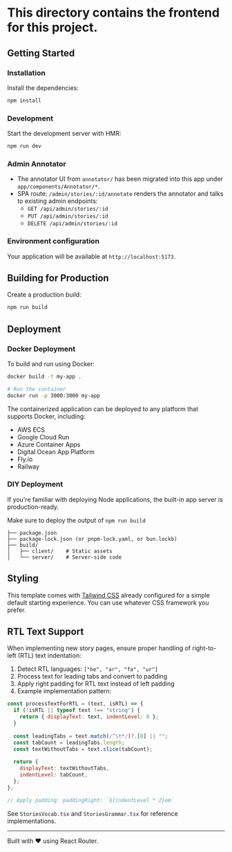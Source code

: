 # This directory contains the frontend for this project.

## Getting Started

### Installation

Install the dependencies:

```bash
npm install
```

### Development

Start the development server with HMR:

```bash
npm run dev
```

### Admin Annotator

- The annotator UI from `annotator/` has been migrated into this app under `app/components/Annotator/*`.
- SPA route: `/admin/stories/:id/annotate` renders the annotator and talks to existing admin endpoints:
  - `GET /api/admin/stories/:id`
  - `PUT /api/admin/stories/:id`
  - `DELETE /api/admin/stories/:id`

### Environment configuration

Your application will be available at `http://localhost:5173`.

## Building for Production

Create a production build:

```bash
npm run build
```

## Deployment

### Docker Deployment

To build and run using Docker:

```bash
docker build -t my-app .

# Run the container
docker run -p 3000:3000 my-app
```

The containerized application can be deployed to any platform that supports Docker, including:

- AWS ECS
- Google Cloud Run
- Azure Container Apps
- Digital Ocean App Platform
- Fly.io
- Railway

### DIY Deployment

If you're familiar with deploying Node applications, the built-in app server is production-ready.

Make sure to deploy the output of `npm run build`

```
├── package.json
├── package-lock.json (or pnpm-lock.yaml, or bun.lockb)
├── build/
│   ├── client/    # Static assets
│   └── server/    # Server-side code
```

## Styling

This template comes with [Tailwind CSS](https://tailwindcss.com/) already configured for a simple default starting experience. You can use whatever CSS framework you prefer.

## RTL Text Support

When implementing new story pages, ensure proper handling of right-to-left (RTL) text indentation:

1. Detect RTL languages: `["he", "ar", "fa", "ur"]`
2. Process text for leading tabs and convert to padding
3. Apply right padding for RTL text instead of left padding
4. Example implementation pattern:

```javascript
const processTextForRTL = (text, isRTL) => {
  if (!isRTL || typeof text !== "string") {
    return { displayText: text, indentLevel: 0 };
  }
  
  const leadingTabs = text.match(/^\t*/)?.[0] || "";
  const tabCount = leadingTabs.length;
  const textWithoutTabs = text.slice(tabCount);
  
  return {
    displayText: textWithoutTabs,
    indentLevel: tabCount,
  };
};

// Apply padding: paddingRight: `${indentLevel * 2}em`
```

See `StoriesVocab.tsx` and `StoriesGrammar.tsx` for reference implementations.

---

Built with ❤️ using React Router.
